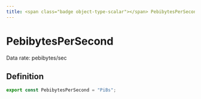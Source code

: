 ```yaml
---
title: <span class="badge object-type-scalar"></span> PebibytesPerSecond
---
```

# <span class="badge object-type-scalar"></span> PebibytesPerSecond

Data rate: pebibytes/sec

## Definition

```typescript
export const PebibytesPerSecond = "PiBs";

```
